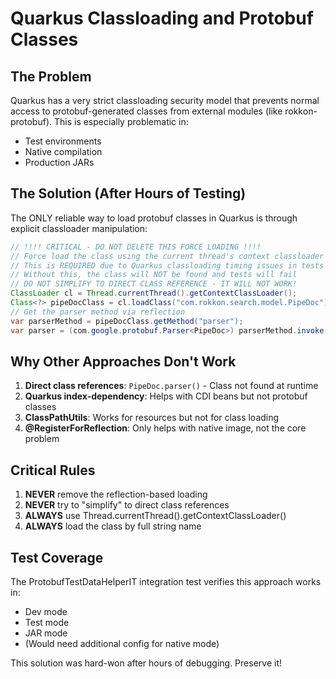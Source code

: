 # Quarkus Classloading and Protobuf Classes

## The Problem
Quarkus has a very strict classloading security model that prevents normal access to protobuf-generated classes from external modules (like rokkon-protobuf). This is especially problematic in:
- Test environments
- Native compilation
- Production JARs

## The Solution (After Hours of Testing)
The ONLY reliable way to load protobuf classes in Quarkus is through explicit classloader manipulation:

```java
// !!!! CRITICAL - DO NOT DELETE THIS FORCE LOADING !!!!
// Force load the class using the current thread's context classloader
// This is REQUIRED due to Quarkus classloading timing issues in tests
// Without this, the class will NOT be found and tests will fail
// DO NOT SIMPLIFY TO DIRECT CLASS REFERENCE - IT WILL NOT WORK!
ClassLoader cl = Thread.currentThread().getContextClassLoader();
Class<?> pipeDocClass = cl.loadClass("com.rokkon.search.model.PipeDoc");
// Get the parser method via reflection
var parserMethod = pipeDocClass.getMethod("parser");
var parser = (com.google.protobuf.Parser<PipeDoc>) parserMethod.invoke(null);
```

## Why Other Approaches Don't Work
1. **Direct class references**: `PipeDoc.parser()` - Class not found at runtime
2. **Quarkus index-dependency**: Helps with CDI beans but not protobuf classes
3. **ClassPathUtils**: Works for resources but not for class loading
4. **@RegisterForReflection**: Only helps with native image, not the core problem

## Critical Rules
1. **NEVER** remove the reflection-based loading
2. **NEVER** try to "simplify" to direct class references
3. **ALWAYS** use Thread.currentThread().getContextClassLoader()
4. **ALWAYS** load the class by full string name

## Test Coverage
The ProtobufTestDataHelperIT integration test verifies this approach works in:
- Dev mode
- Test mode  
- JAR mode
- (Would need additional config for native mode)

This solution was hard-won after hours of debugging. Preserve it!
